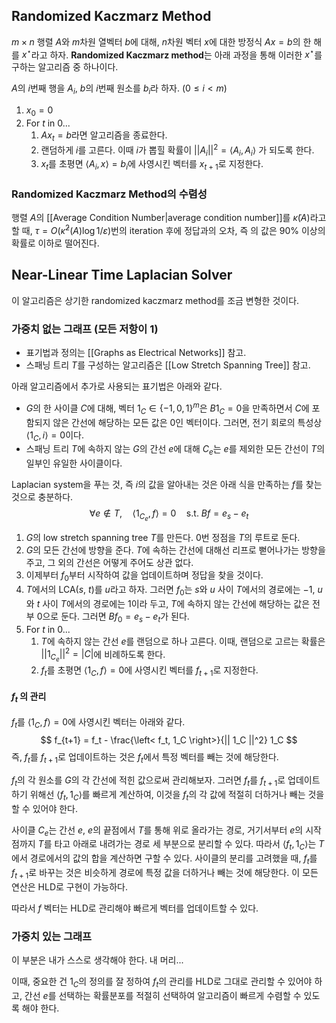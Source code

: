 ## Randomized Kaczmarz Method
$m \times n$ 행렬 $A$와 $m$차원 열벡터 $b$에 대해, $n$차원 벡터 $x$에 대한 방정식 $Ax = b$의 한 해를 $x^\star$라고 하자. **Randomized Kaczmarz method**는 아래 과정을 통해 이러한 $x^\star$를 구하는 알고리즘 중 하나이다.

$A$의 $i$번째 행을 $A_i$, $b$의 $i$번째 원소를 $b_i$라 하자. ($0 \le i < m$)
1. $x_0 = 0$
2. For $t$ in $0$...
	1. $A x_t = b$라면 알고리즘을 종료한다.
	2. 랜덤하게 $i$를 고른다. 이때 $i$가 뽑힐 확률이 ${\left|| A_i \right||}^2 = \left< A_i, A_i \right>$ 가 되도록 한다.
	3. $x_t$를 초평면 $\left< A_i, x \right> = b_i$에 사영시킨 벡터를 $x_{t+1}$로 지정한다.
### Randomized Kaczmarz Method의 수렴성
행렬 $A$의 [[Average Condition Number|average condition number]]를 $\tilde{\kappa}(A)$라고 할 때, $\tau = O\left( {\tilde{\kappa}}^2(A) \log{1/\varepsilon} \right)$번의 iteration 후에 정답과의 오차, 즉 의 값은 90% 이상의 확률로  이하로 떨어진다.
## Near-Linear Time Laplacian Solver
이 알고리즘은 상기한 randomized kaczmarz method를 조금 변형한 것이다.
### 가중치 없는 그래프 (모든 저항이 $1$)
- 표기법과 정의는 [[Graphs as Electrical Networks]] 참고.
- 스패닝 트리 $T$를 구성하는 알고리즘은 [[Low Stretch Spanning Tree]] 참고.

아래 알고리즘에서 추가로 사용되는 표기법은 아래와 같다.
- $G$의 한 사이클 $C$에 대해, 벡터 $1_C \in \left\{ -1, 0, 1 \right\} ^m$은 $B 1_C = 0$을 만족하면서 $C$에 포함되지 않은 간선에 해당하는 모든 값은 $0$인 벡터이다. 그러면, 전기 회로의 특성상 $\left< 1_C, i \right> = 0$이다.
- 스패닝 트리 $T$에 속하지 않는 $G$의 간선 $e$에 대해  $C_e$는 $e$를 제외한 모든 간선이 $T$의 일부인 유일한 사이클이다.

Laplacian system을 푸는 것, 즉 $i$의 값을 알아내는 것은 아래 식을 만족하는 $f$를 찾는 것으로 충분하다.
$$ \forall e \notin T, \quad \left< 1_{C_e}, f \right> = 0 \quad \textrm{s.t. } Bf = e_s - e_t $$
1. $G$의 low stretch spanning tree $T$를 만든다. $0$번 정점을 $T$의 루트로 둔다.
2. $G$의 모든 간선에 방향을 준다. $T$에 속하는 간선에 대해선 리프로 뻗어나가는 방향을 주고, 그 외의 간선은 어떻게 주어도 상관 없다.
3. 이제부터 $f_0$부터 시작하여 값을 업데이트하며 정답을 찾을 것이다.
4. $T$에서의 LCA(*s*, *t*)를 *u*라고 하자. 그러면 $f_0$는 *s*와 *u* 사이 $T$에서의 경로에는 $-1$, *u*와 *t* 사이 $T$에서의 경로에는 $1$이라 두고, $T$에 속하지 않는 간선에 해당하는 값은 전부 $0$으로 둔다. 그러면 $Bf_0 = e_s - e_t$가 된다.
5. For $t$ in $0$...
	1. $T$에 속하지 않는 간선 $e$를 랜덤으로 하나 고른다. 이때, 랜덤으로 고르는 확률은 $|| 1_{C_e} || ^2 = |C|$에 비례하도록 한다.
	2. $f_t$를 초평면 $\left< 1_C, f \right> = 0$에 사영시킨 벡터를 $f_{t+1}$로 지정한다.
#### $f_t$ 의 관리
$f_t$를 $\left< 1_C, f \right> = 0$에 사영시킨 벡터는 아래와 같다.
$$ f_{t+1} = f_t - \frac{\left< f_t, 1_C \right>}{|| 1_C ||^2} 1_C $$
즉, $f_t$를 $f_{t+1}$로 업데이트하는 것은 $f_t$에서 특정 벡터를 빼는 것에 해당한다.

$f_t$의 각 원소를 $G$의 각 간선에 적힌 값으로써 관리해보자.  그러면 $f_t$를 $f_{t+1}$로 업데이트하기 위해선 $\left< f_t, 1_C \right>$를 빠르게 계산하여, 이것을 $f_t$의 각 값에 적절히 더하거나 빼는 것을 할 수 있어야 한다.

사이클 $C_e$는 간선 $e$, $e$의 끝점에서 $T$를 통해 위로 올라가는 경로, 거기서부터 $e$의 시작점까지 $T$를 타고 아래로 내려가는 경로 세 부분으로 분리할 수 있다. 따라서 $\left< f_t, 1_C \right>$는 $T$에서 경로에서의 값의 합을 계산하면 구할 수 있다.
사이클의 분리를 고려했을 때, $f_t$를 $f_{t+1}$로 바꾸는 것은 비슷하게 경로에 특정 값을 더하거나 빼는 것에 해당한다. 이 모든 연산은 HLD로 구현이 가능하다.

따라서 $f$ 벡터는 HLD로 관리해야 빠르게 벡터를 업데이트할 수 있다.
### 가중치 있는 그래프
이 부분은 내가 스스로 생각해야 한다. 내 머리...

이때, 중요한 건 $1_C$의 정의를 잘 정하여 $f_t$의 관리를 HLD로 그대로 관리할 수 있어야 하고, 간선 $e$를 선택하는 확률분포를 적절히 선택하여 알고리즘이 빠르게 수렴할 수 있도록 해야 한다.